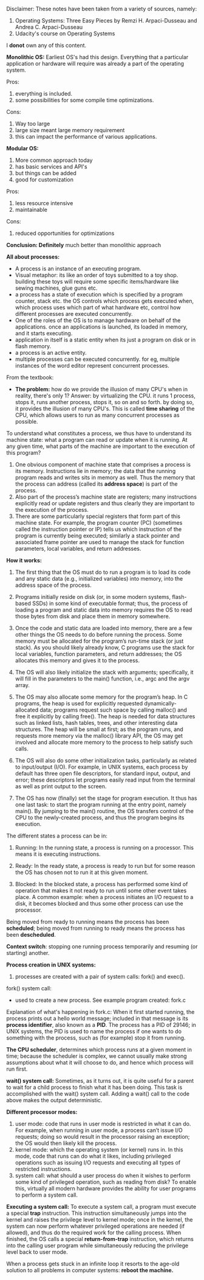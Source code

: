 Disclaimer: These notes have been taken from a variety of sources, namely:
1. Operating Systems: Three Easy Pieces
by Remzi H. Arpaci-Dusseau and Andrea C. Arpaci-Dusseau
2. Udacity's course on Operating Systems

I <b>donot</b> own any of this content.


<b>Monolithic OS:</b>
Earliest OS's had this design.
Everything that a particular application or hardware will require was already a part of the operating system.

Pros:
1. everything is included.
2. some possibilities for some compile time optimizations.

Cons:
1. Way too large
2. large size meant large memory requirement
3. this can impact the performance of various applications.

<b>Modular OS:</b>
1. More common approach today
2. has basic services and API's
3. but things can be added
4. good for customization

Pros:
1. less resource intensive
2. maintainable

Cons:
1. reduced opportunities for optimizations

<b>Conclusion: Definitely</b> much better than monolithic approach

<b>All about processes:</b>
- A process is an instance of an executing program.
- Visual metaphor: its like an order of toys submitted to a toy shop. building these toys will require some specific items/hardware like sewing machines, glue guns etc.
- a process has a state of execution which is specified by a program counter, stack etc. the OS controls which process gets executed when, which process uses which part of what hardware etc, control how different processes are executed concurrently.
- One of the roles of the OS is to manage hardware on behalf of the applications. once an applications is launched, its loaded in memory, and it starts executing.
- application in itself is a static entity when its just a program on disk or in flash memory.
- a process is an active entity.
- multiple processes can be executed concurrently. for eg, multiple instances of the word editor represent concurrent processes.

From the textbook:
- <b>The problem:</b> how do we provide the illusion of many CPU's when in reality, there's only 1?
Answer: by virtualizing the CPU.
it runs 1 process, stops it, runs another process, stops it, so on and so forth. by doing so, it provides the illusion of many CPU's.
This is called <b>time sharing</b> of the CPU, which allows users to run as many concurrent processes as possible.

To understand what constitutes a process, we thus have to understand its machine state: what a program can read or update when it is running.
At any given time, what parts of the machine are important to the execution of this program?
1. One obvious component of machine state that comprises a process is its memory. Instructions lie in memory; the data that the running program reads and writes sits in memory as well. Thus the memory that the process can address (called its <b>address space</b>) is part of the process.
2. Also part of the process’s machine state are registers; many instructions explicitly read or update registers and thus clearly they are important to the execution of the process.
3. There are some particularly special registers that form part of this machine state. For example, the program counter (PC) (sometimes called the instruction pointer or IP) tells us which instruction of the program is currently being executed; similarly a stack pointer and associated frame pointer are used to manage the stack for function parameters, local
variables, and return addresses.

<b>How it works:</b>
1. The first thing that the OS must do to run a program is to load its code and any static data (e.g., initialized variables) into memory, into the address space of the process. 

2. Programs initially reside on disk (or, in some modern systems, flash-based SSDs) in some kind of executable format; thus, the process of loading a program and static data into memory requires the OS to read those bytes from disk and place them in memory
somewhere.

3. Once the code and static data are loaded into memory, there are a few other things the OS needs to do before running the process. Some memory must be allocated for the program’s run-time stack (or just stack). As you should likely already know, C programs use the stack for local variables, function parameters, and return addresses; the OS allocates this memory and gives it to the process. 

4. The OS will also likely initialize the stack with arguments; specifically, it will fill in the parameters to the main() function, i.e., argc and the argv array.

5. The OS may also allocate some memory for the program’s heap. In C programs, the heap is used for explicitly requested dynamically-allocated data; programs request such space by calling malloc() and free it explicitly by calling free(). The heap is needed for data structures such as linked lists, hash tables, trees, and other interesting data structures. The
heap will be small at first; as the program runs, and requests more memory via the malloc() library API, the OS may get involved and allocate more memory to the process to help satisfy such calls.

6. The OS will also do some other initialization tasks, particularly as related
to input/output (I/O). For example, in UNIX systems, each process
by default has three open file descriptors, for standard input, output, and
error; these descriptors let programs easily read input from the terminal
as well as print output to the screen. 

7. The OS has now (finally) set the stage for program execution. It thus has one last
task: to start the program running at the entry point, namely main(). By
jumping to the main() routine, the OS transfers control of the CPU to the
newly-created process, and thus the program begins its execution.

The different states a process can be in:
1. Running: In the running state, a process is running on a processor.
This means it is executing instructions.

2. Ready: In the ready state, a process is ready to run but for some
reason the OS has chosen not to run it at this given moment.

3. Blocked: In the blocked state, a process has performed some kind
of operation that makes it not ready to run until some other event
takes place. A common example: when a process initiates an I/O
request to a disk, it becomes blocked and thus some other process
can use the processor.

Being moved from ready to running means the process has been <b>scheduled</b>;
being moved from running to ready means the process has been <b>descheduled</b>.

<b>Context switch</b>: stopping one running process temporarily and resuming (or starting) another.

<b>Process creation in UNIX systems:</b>
1. processes are created with a pair of system calls: fork() and exec().

fork() system call:
- used to create a new process.
See example program created: fork.c

Explanation of what's happening in fork.c:
When it first started running, the process prints out a hello world message; included
in that message is its <b>process identifier</b>, also known as a <b>PID</b>. The
process has a PID of 29146; in UNIX systems, the PID is used to name
the process if one wants to do something with the process, such as (for
example) stop it from running. 

<b>The CPU scheduler</b>, determines which process runs at a given moment in time; because the scheduler is complex, we cannot usually make strong assumptions about what it will choose to do, and hence which process will run first.

<b>wait() system call:</b>
Sometimes, as it turns out, it is quite useful for a parent to wait for a child process to finish what it has been doing. This task is accomplished with the wait() system call.
Adding a wait() call to the code above makes the output deterministic.

<b>Different processor modes:</b>
1. user mode: code that runs in user mode is restricted in what it
can do. For example, when running in user mode, a process can’t issue
I/O requests; doing so would result in the processor raising an exception;
the OS would then likely kill the process.
2. kernel mode: which the operating system (or kernel) runs in. In this mode, code that runs can do what it likes, including privileged operations such as issuing I/O requests and executing all types of restricted instructions.
3. system call: what should a user process do when it wishes to perform some kind of privileged operation, such as reading from disk? To enable this, virtually all modern hardware provides the ability for user programs to perform a system call.

<b>Executing a system call:</b>
To execute a system call, a program must execute a special <b>trap</b> instruction.
This instruction simultaneously jumps into the kernel and raises the
privilege level to kernel mode; once in the kernel, the system can now perform
whatever privileged operations are needed (if allowed), and thus do
the required work for the calling process. 
When finished, the OS calls a special <b>return-from-trap</b> instruction, which returns
into the calling user program while simultaneously reducing the privilege level back to user mode.

When a process gets stuck in an infinite loop it resorts to the age-old solution to all problems in computer systems: <b>reboot the machine.</b>

